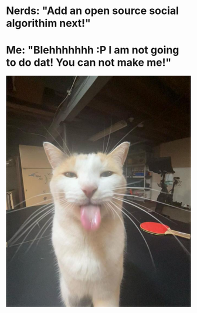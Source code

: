 # Nerds: "Add an open source social algorithim next!"

# Me: "Blehhhhhhh :P I am not going to do dat! You can not make me!"

![silicat](./img/blehhhhh.jpg)